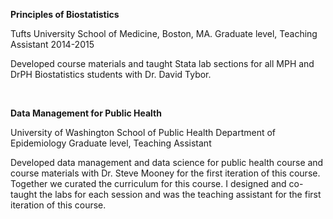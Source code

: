 **Principles of Biostatistics**

Tufts University School of Medicine, Boston, MA.
Graduate level, Teaching Assistant
2014-2015

Developed course materials and taught Stata lab sections for all MPH and DrPH Biostatistics students with Dr. David Tybor.

<br/>

**Data Management for Public Health**

University of Washington School of Public Health 
Department of Epidemiology 
Graduate level, Teaching Assistant 

Developed data management and data science for public health course and course materials with Dr. Steve Mooney for the first iteration of this course. Together we curated the curriculum for this course. I designed and co-taught the labs for each session and was the teaching assistant for the first iteration of this course.
